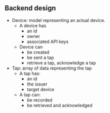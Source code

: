## Backend design

- Device: model representing an actual device.
  - A device has
    - an id
    - owner
    - associated API keys
  - Device can
    - be created
    - be sent a tap
    - retrieve a tap, acknowledge a tap
- Tap: array of data representing the tap
  - A tap has:
    - an id
    - the issuer
    - target device
  - A tap can:
    - be recorded
    - be retrieved and acknowledged

